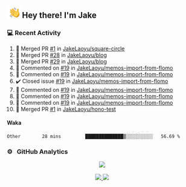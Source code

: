 <img alt="Night Coding" src="./assets/Hand%20Wave.gif" width='40' align="left"/><h2>Hey there! I'm Jake</h2>

### 💻 Recent Activity

<!--RECENT_ACTIVITY:start-->
1. 🎉 Merged PR [#1](https://github.com/JakeLaoyu/square-circle/pull/1) in [JakeLaoyu/square-circle](https://github.com/JakeLaoyu/square-circle)<br>
2. 🎉 Merged PR [#28](https://github.com/JakeLaoyu/blog/pull/28) in [JakeLaoyu/blog](https://github.com/JakeLaoyu/blog)<br>
3. 🎉 Merged PR [#29](https://github.com/JakeLaoyu/blog/pull/29) in [JakeLaoyu/blog](https://github.com/JakeLaoyu/blog)<br>
4. 💬 Commented on [#19](https://github.com/JakeLaoyu/memos-import-from-flomo/issues/19#issuecomment-1888567763) in [JakeLaoyu/memos-import-from-flomo](https://github.com/JakeLaoyu/memos-import-from-flomo)<br>
5. 💬 Commented on [#19](https://github.com/JakeLaoyu/memos-import-from-flomo/issues/19#issuecomment-1884319265) in [JakeLaoyu/memos-import-from-flomo](https://github.com/JakeLaoyu/memos-import-from-flomo)<br>
6. ✔️ Closed issue [#19](https://github.com/JakeLaoyu/memos-import-from-flomo/issues/19) in [JakeLaoyu/memos-import-from-flomo](https://github.com/JakeLaoyu/memos-import-from-flomo)<br>
7. 💬 Commented on [#19](https://github.com/JakeLaoyu/memos-import-from-flomo/issues/19#issuecomment-1880074410) in [JakeLaoyu/memos-import-from-flomo](https://github.com/JakeLaoyu/memos-import-from-flomo)<br>
8. 💬 Commented on [#19](https://github.com/JakeLaoyu/memos-import-from-flomo/issues/19#issuecomment-1880073543) in [JakeLaoyu/memos-import-from-flomo](https://github.com/JakeLaoyu/memos-import-from-flomo)<br>
9. 💬 Commented on [#19](https://github.com/JakeLaoyu/memos-import-from-flomo/issues/19#issuecomment-1880072951) in [JakeLaoyu/memos-import-from-flomo](https://github.com/JakeLaoyu/memos-import-from-flomo)<br>
10. 🎉 Merged PR [#1](https://github.com/JakeLaoyu/hono-test/pull/1) in [JakeLaoyu/hono-test](https://github.com/JakeLaoyu/hono-test)<br>
<!--RECENT_ACTIVITY:end-->

#### Waka

<!--START_SECTION:waka-->

```text
Other        28 mins         ██████████████▒░░░░░░░░░░   56.69 %
```

<!--END_SECTION:waka-->

### ⚙️ &nbsp; GitHub Analytics

<p align="center">
  <img src="http://github-profile-summary-cards.vercel.app/api/cards/profile-details?username=JakeLaoyu&theme=2077" />
</p>


<p align="center">
<a href="https://github.com/JakeLaoyu">
  <img height="180em" src="https://github-readme-stats-eight-theta.vercel.app/api?username=jakelaoyu&show_icons=true&theme=algolia&include_all_commits=true&count_private=true"/>
  <img height="180em" src="https://github-readme-stats-eight-theta.vercel.app/api/top-langs/?username=jakelaoyu&layout=compact&langs_count=8&theme=algolia&hide=html&count_private=true"/>
</a>
</p>

<!-- ### 🤝🏻 &nbsp; Connect with Me

<p align="center">
<a href="https://i.jakeyu.top"><img src="https://img.shields.io/badge/-i.jakeyu.top-3423A6?style=flat&logo=Google-Chrome&logoColor=white"/></a>
<a href="mailto:jake.laoyu@gmail.com"><img src="https://img.shields.io/badge/-jake.laoyu@gmail.com-D14836?style=flat&logo=Gmail&logoColor=white"/></a>
</p> -->
